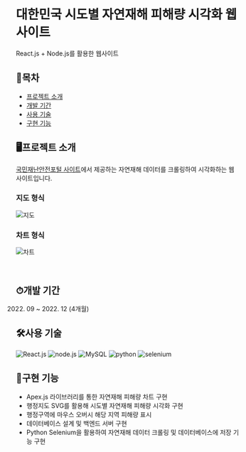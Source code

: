 # 대한민국 시도별 자연재해 피해량 시각화 웹 사이트
React.js + Node.js를 활용한 웹사이트


## 📒목차
- [프로젝트 소개](#프로젝트-소개)
- [개발 기간](#개발-기간)
- [사용 기술](#사용-기술)
- [구현 기능](#구현-기능)

## 🖥프로젝트 소개
[국민재난안전포털 사이트](https://www.safekorea.go.kr/idsiSFK/neo/main/main.html)에서 제공하는 자연재해 데이터를 크롤링하여 시각화하는 웹 사이트입니다.


### 지도 형식
![지도](https://github.com/ehdrjs4502/2-2-project/assets/33916924/4b603be3-ae57-4f94-ab3e-544e34c9ad02)
<br>

### 차트 형식
![차트](https://github.com/ehdrjs4502/2-2-project/assets/33916924/91629bd4-28db-4345-b872-4328b1389fbf)

<br>

## ⏱개발 기간
2022. 09 ~ 2022. 12 (4개월)


## 🛠사용 기술
![React.js](https://img.shields.io/badge/react-%23323330.svg?style=for-the-badge&logo=react&logoColor=#61DAFB)
![node.js](https://img.shields.io/badge/node.js-%23323330.svg?style=for-the-badge&logo=nodedotjs&logoColor=#339933)
![MySQL](https://img.shields.io/badge/mysql-%23323330.svg?style=for-the-badge&logo=mysql&logoColor=#4479A1)
![python](https://img.shields.io/badge/python-%23323330.svg?style=for-the-badge&logo=python&logoColor=#3776AB)
![selenium](https://img.shields.io/badge/selenium-%23323330.svg?style=for-the-badge&logo=python&logoColor=#43B02A)

## 📕구현 기능
- Apex.js 라이브러리를 통한 자연재해 피해량 차트 구현
- 행정지도 SVG를 활용해 시도별 자연재해 피해량 시각화 구현
- 행정구역에 마우스 오버시 해당 지역 피해량 표시
- 데이터베이스 설계 및 백엔드 서버 구현
- Python Selenium을 활용하여 자연재해 데이터 크롤링 및 데이터베이스에 저장 기능 구현



